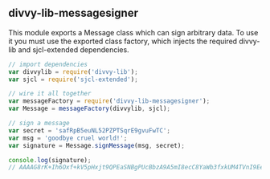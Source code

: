 divvy-lib-messagesigner
------------------------

This module exports a Message class which can sign arbitrary data. To use it you
must use the exported class factory, which injects the required divvy-lib and
sjcl-extended dependencies.

```javascript
// import dependencies
var divvylib = require('divvy-lib');
var sjcl = require('sjcl-extended');

// wire it all together
var messageFactory = require('divvy-lib-messagesigner');
var Message = messageFactory(divvylib, sjcl);

// sign a message
var secret = 'safRpB5euNL52PZPTSqrE9gvuFwTC';
var msg = 'goodbye cruel world!';
var signature = Message.signMessage(msg, secret);

console.log(signature);
// AAAAG8rK+Ih6Oxf+kV5pHxjt9QPEaSNBgPUcBbzA9A5mI8ecC8YaWb3fxkUM4TVnI9EeP+JnGMN3BxEuHSmY2VBvy48=
```